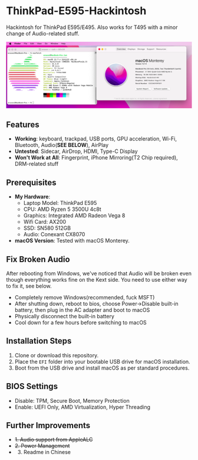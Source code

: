 # ThinkPad-E595-Hackintosh
 Hackintosh for ThinkPad E595/E495. Also works for T495 with a minor change of Audio-related stuff.
 
![macOS running](img/os.png)


## Features
- **Working**: keyboard, trackpad, USB ports, GPU acceleration, Wi-Fi, Bluetooth, Audio(**SEE BELOW**), AirPlay
- **Untested**: Sidecar, AirDrop, HDMI, Type-C Display
- **Won't Work at All**: Fingerprint, iPhone Mirroring(T2 Chip required), DRM-related stuff

## Prerequisites
- **My Hardware**:
   - Laptop Model: ThinkPad E595
   - CPU: AMD Ryzen 5 3500U 4c8t
   - Graphics: Integrated AMD Radeon Vega 8
   - Wifi Card: AX200
   - SSD: SN580 512GB
   - Audio: Conexant CX8070
- **macOS Version**: Tested with macOS Monterey.

## Fix Broken Audio
After rebooting from Windows, we've noticed that Audio will be broken even though everything works fine on the Kext side. You need to use either way to fix it, see below.

- Completely remove Windows(recommended, fuck MSFT)
- After shutting down, reboot to bios, choose Power->Disable built-in battery, then plug in the AC adapter and boot to macOS
- Physically disconnect the built-in battery
- Cool down for a few hours before switching to macOS

## Installation Steps
1. Clone or download this repository.
2. Place the `EFI` folder into your bootable USB drive for macOS installation.
3. Boot from the USB drive and install macOS as per standard procedures.

## BIOS Settings
- Disable: TPM, Secure Boot, Memory Protection
- Enable: UEFI Only, AMD Virtualization, Hyper Threading

## Further Improvements
- ~~1. Audio support from AppleALC~~
- ~~2. Power Management~~
- 3. Readme in Chinese
